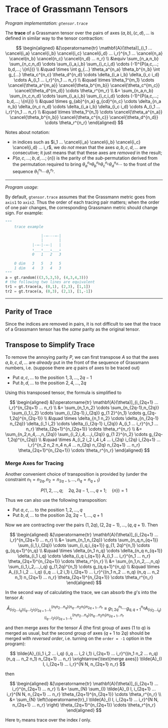 # Trace of Grassmann Tensors

*Program implementation: `gtensor.trace`*

The **trace** of a Grassmann tensor over the pairs of axes $(a,b), (c,d), ...$ is defined in similar way to the tensor contraction: 

$$
\begin{aligned}
    &[\operatorname{tr} \mathbf{A}(\theta)]_{i_1 ... \cancel{i_a} \cancel{i_b} \cancel{i_c} \cancel{i_d} ... i_r}^{n_1 ... \cancel{n_a} \cancel{n_b} \cancel{n_c} \cancel{n_d} ... n_r} 
    \\
    &\equiv \sum_{n_a,n_b} \sum_{n_c,n_d} \cdots \sum_{i_a,i_b} \sum_{i_c,i_d} \cdots
    (-1)^{P(a,c,...; b,d,...; \{n\})}
    \\ &\quad \times
    \int g_{...} \theta_a^{n_a} \theta_b^{n_b}
    \int g_{...} \theta_c^{n_c} \theta_d^{n_d} \cdots
    \delta_{i_a i_b} \delta_{i_c i_d} \cdots
    A_{i_1 ... i_r}^{n_1 ... n_r} 
    \\ &\quad \times
    \theta_1^{m_1} \cdots \cancel{\theta_a^{m_a}} \cancel{\theta_b^{m_b}} \cancel{\theta_c^{m_c}} \cancel{\theta_d^{m_d}} \cdots \theta_r^{m_r} 
    \\
    &= \sum_{n_a,n_b} \sum_{n_c,n_d} \cdots \sum_{i_a,i_b} \sum_{i_c,i_d} \cdots
    (-1)^{P(a,c,...; b,d,...; \{n\})}
    \\ &\quad \times
    g_{ab}^{n_a} g_{cd}^{n_c} \cdots
    \delta_{n_a n_b} \delta_{n_c n_d} \cdots
    \delta_{i_a i_b} \delta_{i_c i_d} \cdots
    A_{i_1 ... i_r}^{n_1 ... n_r} 
    \\ &\quad \times
    \theta_1^{n_1} \cdots \cancel{\theta_a^{n_a}} \cancel{\theta_b^{n_b}} \cancel{\theta_c^{n_c}} \cancel{\theta_d^{n_d}} \cdots \theta_r^{n_r} 
\end{aligned}
$$

Notes about notation: 

- in indices such as $i_1 ... \cancel{i_a} \cancel{i_b} \cancel{i_c} \cancel{i_d} ... i_r$, we do *not* mean that the axes $a,b,c,d,...$ are consecutive; it just means that that these axes are *removed* in the result;
- $P(a,c,...; b,d,...; \{n\})$ is the parity of the *sub*-permutation derived from the permutation required to bring $\theta_a^{n_a} \theta_b^{n_b} \theta_c^{n_c} \theta_d^{n_d} \cdots$ to the front of the sequence $\theta_1^{n_1} \cdots \theta_r^{n_r}$.

----

*Program usage*: 

By default, `gtensor.trace` assumes that the Grassmann metric goes from `axis1` to `axis2`. Thus the order of each tracing pair matters; when the order of one pair changes, the corresponding Grassmann metric should change sign. For example:

```python
"""
    trace example

                |-→---→-|
                |       |
            |-→-|-→-|   |
            ↑___↑___↓___↓
            0   1   2   3

    0 dim   3   5   3   5
    1 dim   4   3   4   3
"""
a = gt.random(((3,5,3,5), (4,3,4,3)))
# the following two lines are equivalent
tr1 = gt.trace(a, (0,1), (2,3), [1,1])
tr2 = gt.trace(a, (0,3), (2,1), [1,-1])
```

----

## Parity of Trace

Since the indices are removed in pairs, it is not difficult to see that the trace of a Grassmann tensor has the *same* parity as the  original tensor. 

## Transpose to Simplify Trace

To remove the annoying parity $P$, we can first transpose $A$ so that the axes $a,b,c,d,...$ are *already* put in the front of the sequence of Grassmann numbers, i.e. (suppose there are $q$ pairs of axes to be traced out)

- Put $a,c,...$ to the position $1, 3, ..., 2q-1$ 
- Put $b,d,...$ to the position $2, 4, ..., 2q$

Using this transposed tensor, the formula is simplified to

$$
\begin{aligned}
    &[\operatorname{tr} \mathbf{A}(\theta)]_{i_{2q+1} ... i_r}^{n_{2q+1} ... n_r} 
    \\
    &= \sum_{n_1,n_2} \cdots \sum_{n_{2q-1},n_{2q}} 
    \sum_{i_1,i_2} \cdots \sum_{i_{2q-1},i_{2q}}
    g_{1 2}^{n_1} \cdots g_{2q-1,2q}^{n_{2q-1}}
    \\ &\quad \times
    \delta_{n_1 n_2} \cdots \delta_{n_{2q-1} n_{2q}}
    \delta_{i_1 i_2} \cdots \delta_{i_{2q-1} i_{2q}}
    A_{i_1 ... i_r}^{n_1 ... n_r} 
    \theta_{2q+1}^{n_{2q+1}} \cdots \theta_r^{n_r} 
    \\
    &= \sum_{n_2,n_4,...,n_{2q}} 
    \sum_{i_2,i_4,...,i_{2q}}
    g_{1 2}^{n_2} \cdots g_{2q-1,2q}^{n_{2q}}
    \\ &\quad \times
    A_{i_2 i_2 i_4 i_4 ... i_{2q} i_{2q} i_{2q+1} ... i_r}^{n_2 n_2 n_4 n_4 ... n_{2q} n_{2q} n_{2q+1} ... n_r} 
    \theta_{2q+1}^{n_{2q+1}} \cdots \theta_r^{n_r} 
\end{aligned}
$$

### Merge Axes for Tracing

Another convenient choice of transposition is provided by (under the constraint $n_1 = n_{2q}, n_2 = n_{2q-1}, ..., n_q = n_{q+1}$)

$$
P(1,2,...,q; \quad 2q,2q-1,...,q+1;\quad \{n\}) = 1
$$

Thus we can also use the following transposition:

- Put $a,c,...$ to the position $1, 2, ..., q$ 
- Put $b,d,...$ to the position $2q, 2q-1, ..., q+1$

Now we are contracting over the pairs $(1,2q), (2,2q-1), ..., (q,q+1)$. Then

$$
\begin{aligned}
    &[\operatorname{tr} \mathbf{A}(\theta)]_{i_{2q+1} ... i_r}^{n_{2q+1} ... n_r} 
    \\
    &= \sum_{n_1,n_{2q}} \cdots \sum_{n_q,n_{q+1}} 
    \sum_{i_1,i_{2q}} \cdots \sum_{i_q,i_{q+1}}
    g_{1, 2q}^{n_1} \cdots g_{q,q+1}^{n_q}
    \\ &\quad \times
    \delta_{n_1 n_q} \cdots \delta_{n_q n_{q+1}}
    \delta_{i_1 i_q} \cdots \delta_{i_q i_{q+1}}
    A_{i_1 ... i_r}^{n_1 ... n_r} 
    \theta_{2q+1}^{n_{2q+1}} \cdots \theta_r^{n_r} 
    \\
    &= \sum_{n_1,n_2,...,n_q} \sum_{i_1,i_2,...,i_q}
    g_{1,2q}^{n_1} \cdots g_{q,q+1}^{n_q}
    \\ &\quad \times
    A_{(i_1 i_2 ... i_q) (i_q ... i_2 i_1) i_{2q+1} ... i_r}^{(n_1 n_2 ... n_q) (n_q ... n_2 n_1) n_{2q+1} ... n_r} 
    \theta_{2q+1}^{n_{2q+1}} \cdots \theta_r^{n_r} 
\end{aligned}
$$

In the second way of calculating the trace, we can absorb the $g$'s into the tensor $A$:

$$
\tilde{A}_{(i_1 i_2 ... i_q) (i_q ... i_2 i_1) i_{2q+1} ... i_r}^{(n_1 n_2 ... n_q) (n_q ... n_2 n_1) n_{2q+1} ... n_r} 
\equiv
g_{1,2q}^{n_1} \cdots g_{q,q+1}^{n_q}
    A_{(i_1 i_2 ... i_q) (i_q ... i_2 i_1) i_{2q+1} ... i_r}^{(n_1 n_2 ... n_q) (n_q ... n_2 n_1) n_{2q+1} ... n_r} 
$$

and then merge axes for the tensor $\tilde{A}$ (the first group of axes ($1$ to $q$) is merged as usual, but the second group of axes ($q+1$ to $2q$) should be merged with *reversed order*, i.e. turning on the `order = -1` option in the program):

$$
\tilde{A}_{(i_1 i_2 ... i_q) (i_q ... i_2 i_1) i_{2q+1} ... i_r}^{(n_1 n_2 ... n_q) (n_q ... n_2 n_1) n_{2q+1} ... n_r} 
\xrightarrow{\text{merge axes}}
\tilde{A}_{I I, i_{2q+1} ... i_r}^{N N, n_{2q+1} n_r}
$$

then

$$
\begin{aligned}
    &[\operatorname{tr} \mathbf{A}(\theta)]_{i_{2q+1} ... i_r}^{n_{2q+1} ... n_r} 
    \\
    &= \sum_{N} \sum_{I}
    \tilde{A}_{I I, i_{2q+1} ... i_r}^{N N, n_{2q+1} ... n_r} 
    \theta_{2q+1}^{n_{2q+1}} \cdots \theta_r^{n_r} 
    \\
    &= \sum_{N} \left(\operatorname{tr}_I 
    \tilde{A}_{I I, i_{2q+1} ... i_r}^{N N, n_{2q+1} ... n_r} \right)
    \theta_{2q+1}^{n_{2q+1}} \cdots \theta_r^{n_r} 
\end{aligned}
$$

Here $\operatorname{tr}_I$ means trace over the index $I$ only.